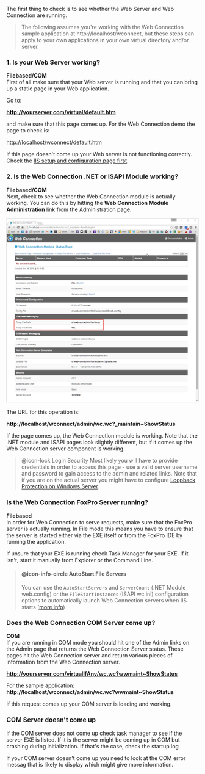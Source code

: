 ﻿The first thing to check is to see whether the Web Server and Web Connection are running.

>The following assumes you're working with the Web Connection sample application at http://localhost/wconnect, but these steps can apply to your own applications in your own virtual directory and/or server.

### 1. Is your Web Server working?  
**Filebased/COM**  
First of all make sure that your Web server is running and that you can bring up a static page in your Web application.

Go to:

**http://yourserver.com/virtual/default.htm**  

and make sure that this page comes up. For the Web Connection demo the page to check is:

<a href="http://localhost/wconnect/default.htm" target="top">http://localhost/wconnect/default.htm</a>

If this page doesn't come up your Web server is not functioning correctly. Check the [IIS setup and configuration page first](VFPS://Topic/_22F0XKBMQ).

### 2. Is the Web Connection .NET or ISAPI Module working?
**Filebased/COM**  
Next, check to see whether the Web Connection module is actually working. You can do this by hitting the **Web Connection Module Administration** link from the Administration page. 

![](IMAGES/misc/ModuleStatusAdminPaths.png)

The URL for this operation is:

**http://localhost/wconnect/admin/wc.wc?_maintain~ShowStatus**  

If the page comes up, the Web Connection module is working. Note that the .NET module and ISAPI pages look slightly different, but if it comes up the Web Connection server component is working.

> @icon-lock Login Security
>Most likely you will have to provide credentials in order to access this page - use a valid server username and password to gain access to the admin and related links. Note that if you are on the actual server you might have to configure [Loopback Protection on Windows Server](VFPS://Topic/_4GI0QL5JB).

### Is the Web Connection FoxPro Server running?
**Filebased**  
In order for Web Connection to serve requests, make sure that the FoxPro server is actually running. In File mode this means you have to ensure that the server is started either via the EXE itself or from the FoxPro IDE by running the application.

If unsure that your EXE is running check Task Manager for your EXE. If it isn't, start it manually from Explorer or the Command Line.

> #### @icon-info-circle AutoStart File Servers
> You can use the `AutoStartServers` and `ServerCount` (.NET Module web.config) or the `FileStartInstances` (ISAPI wc.ini)  configuration options to automatically launch Web Connection servers when IIS starts ([more info](VFPS://Topic/_22f0xkbmq#yourproject_serverconfig.prg))


### Does the Web Connection COM Server come up?
**COM**  
If you are running in COM mode you should hit one of the Admin links on the Admin page that returns the Web Connection Server status. These pages hit the Web Connection server and return various pieces of information from the Web Connection server.

**http://yourserver.com/virtualIfAny/wc.wc?wwmaint~ShowStatus**  

For the sample application:  
**http://localhost/wconnect/admin/wc.wc?wwmaint~ShowStatus**  

If this request comes up your COM server is loading and working.

### COM Server doesn't come up
If the COM server does not come up check task manager to see if the server EXE is listed. If it is the server might be coming up in COM but crashing during initialization. If that's the case, check the startup log


If your COM server doesn't come up you need to look at the COM error messag that is likely to display which might give more information.